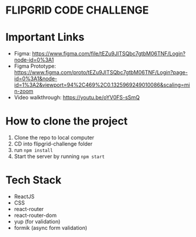 # FLIPGRID CODE CHALLENGE

# Important Links
- Figma: https://www.figma.com/file/tEZu9JITSQbc7gtbM06TNF/Login?node-id=0%3A1
- Figma Prototype: https://www.figma.com/proto/tEZu9JITSQbc7gtbM06TNF/Login?page-id=0%3A1&node-id=1%3A2&viewport=94%2C469%2C0.1325969249010086&scaling=min-zoom
- Video walkthrough: https://youtu.be/oYV0FS-sSmQ

# How to clone the project
1. Clone the repo to local computer
2. CD into flipgrid-challenge folder
3. run ```npm install```
4. Start the server by running `npm start`

# Tech Stack
- ReactJS
- CSS
- react-router
- react-router-dom
- yup (for validation)
- formik (async form validation)
